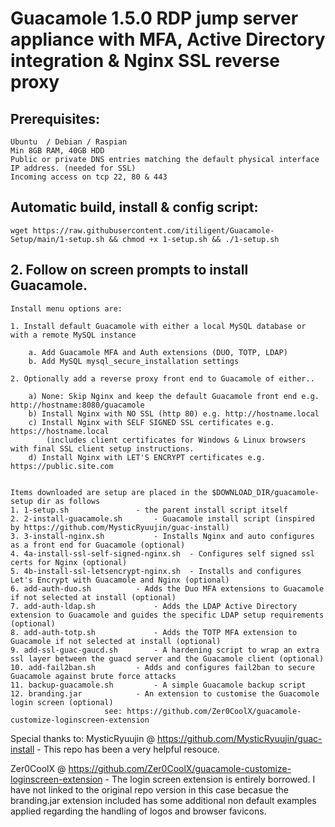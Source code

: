 # Guacamole 1.5.0 RDP jump server appliance with MFA, Active Directory integration & Nginx SSL reverse proxy

## Prerequisites:

	Ubuntu  / Debian / Raspian
 	Min 8GB RAM, 40GB HDD
	Public or private DNS entries matching the default physical interface IP address. (needed for SSL) 
	Incoming access on tcp 22, 80 & 443


## Automatic build, install & config script:

    wget https://raw.githubusercontent.com/itiligent/Guacamole-Setup/main/1-setup.sh && chmod +x 1-setup.sh && ./1-setup.sh

## 2. Follow on screen prompts to install Guacamole.

	Install menu options are:
	
	1. Install default Guacamole with either a local MySQL database or with a remote MySQL instance 
	
		a. Add Guacamole MFA and Auth extensions (DUO, TOTP, LDAP)
		b. Add MySQL mysql_secure_installation settings 
	
	2. Optionally add a reverse proxy front end to Guacamole of either..
			
		a) None: Skip Nginx and keep the default Guacamole front end e.g. http://hostname:8080/guacamole
		b) Install Nginx with NO SSL (http 80) e.g. http://hostname.local
		c) Install Nginx with SELF SIGNED SSL certificates e.g. https://hostname.local
			(includes client certificates for Windows & Linux browsers with final SSL client setup instructions.
		d) Install Nginx with LET'S ENCRYPT certificates e.g. https://public.site.com
	
				
	Items downloaded are setup are placed in the $DOWNLOAD_DIR/guacamole-setup dir as follows
	1. 1-setup.sh				- the parent install script itself
	2. 2-install-guacamole.sh 		- Guacamole install script (inspired by https://github.com/MysticRyuujin/guac-install)
	3. 3-install-nginx.sh 			- Installs Nginx and auto configures as a front end for Guacamole (optional)
	4. 4a-install-ssl-self-signed-nginx.sh 	- Configures self signed ssl certs for Nginx (optional)
	5. 4b-install-ssl-letsencrypt-nginx.sh 	- Installs and configures Let's Encrypt with Guacamole and Nginx (optional)
	6. add-auth-duo.sh 			- Adds the Duo MFA extensions to Guacamole if not selected at install (optional)
	7. add-auth-ldap.sh 			- Adds the LDAP Active Directory extension to Guacamole and guides the specific LDAP setup requirements (optional)
	8. add-auth-totp.sh 			- Adds the TOTP MFA extension to Guacamole if not selected at install (optional)
	9. add-ssl-guac-gaucd.sh 		- A hardening script to wrap an extra ssl layer between the guacd server and the Guacamole client (optional)
	10. add-fail2ban.sh			- Adds and configures fail2ban to secure Guacamole against brute force attacks
	11. backup-guacamole.sh			- A simple Guacamole backup script
	12. branding.jar			- An extension to customise the Guacomole login screen (optional) 
	  					 see: https://github.com/Zer0CoolX/guacamole-customize-loginscreen-extension
 
Special thanks to:
MysticRyuujin @ https://github.com/MysticRyuujin/guac-install - This repo has been a very helpful resouce.
	
Zer0CoolX @ https://github.com/Zer0CoolX/guacamole-customize-loginscreen-extension - The login screen extension is entirely borrowed. I have not linked to the original repo version in this case becasue the branding.jar extension included has some additional non default examples applied regarding the handling of logos and browser favicons.
